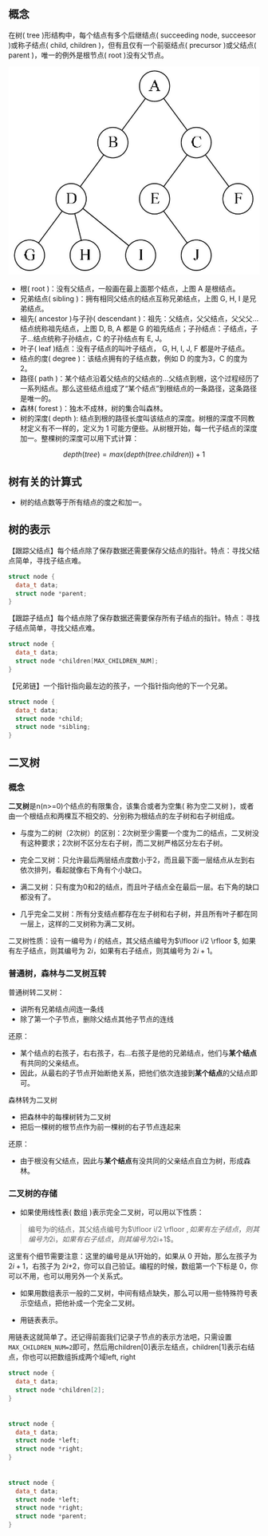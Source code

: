 ## 概念

 在树( tree )形结构中，每个结点有多个后继结点( succeeding node, succeesor )或称子结点( child, children )，但有且仅有一个前驱结点( precursor )或父结点( parent )，唯一的例外是根节点( root )没有父节点。

![tree](tree.jpg)

- 根( root )：没有父结点，一般画在最上面那个结点，上图 A 是根结点。
- 兄弟结点( sibling )：拥有相同父结点的结点互称兄弟结点，上图 G, H, I 是兄弟结点。
- 祖先( ancestor )与子孙( descendant )：祖先：父结点，父父结点，父父父...结点统称祖先结点，上图 D, B, A 都是 G 的祖先结点；子孙结点：子结点，子子...结点统称子孙结点，C 的子孙结点有 E, J。
- 叶子( leaf )结点：没有子结点的叫叶子结点， G, H, I, J, F 都是叶子结点。
- 结点的度( degree )：该结点拥有的子结点数，例如 D 的度为3，C 的度为 2。
- 路径( path )：某个结点沿着父结点的父结点的$\dots$父结点到根，这个过程经历了一系列结点。那么这些结点组成了“某个结点”到根结点的一条路径，这条路径是唯一的。
- 森林( forest )：独木不成林，树的集合叫森林。
- 树的深度( depth ): 结点到根的路径长度叫该结点的深度。树根的深度不同教材定义有不一样的，定义为 1 可能方便些。从树根开始，每一代子结点的深度加一。整棵树的深度可以用下式计算：

$$
depth(tree)=max(depth(tree.children))+1
$$



##  树有关的计算式

- 树的结点数等于所有结点的度之和加一。

## 树的表示

【跟踪父结点】每个结点除了保存数据还需要保存父结点的指针。特点：寻找父结点简单，寻找子结点难。

```c++
struct node {
  data_t data;
  struct node *parent;
}
```

【跟踪子结点】每个结点除了保存数据还需要保存所有子结点的指针。特点：寻找子结点简单，寻找父结点难。

```c++
struct node {
  data_t data;
  struct node *children[MAX_CHILDREN_NUM];
}
```



【兄弟链】一个指针指向最左边的孩子，一个指针指向他的下一个兄弟。

```c++
struct node {
  data_t data;
  struct node *child;
  struct node *sibling;
}
```



## 二叉树

### 概念

**二叉树**是n(n>=0)个结点的有限集合，该集合或者为空集( 称为空二叉树 )，或者由一个根结点和两棵互不相交的、分别称为根结点的左子树和右子树组成。

- 与度为二的树（2次树）的区别：2次树至少需要一个度为二的结点，二叉树没有这种要求；2次树不区分左右子树，而二叉树严格区分左右子树。

- 完全二叉树：只允许最后两层结点度数小于2，而且最下面一层结点从左到右依次排列，看起就像右下角有个小缺口。

- 满二叉树：只有度为0和2的结点，而且叶子结点全在最后一层。右下角的缺口都没有了。

- 几乎完全二叉树：所有分支结点都存在左子树和右子树，并且所有叶子都在同一层上，这样的二叉树称为满二叉树。



二叉树性质：设有一编号为 $i$ 的结点，其父结点编号为$\lfloor i/2 \rfloor $, 如果有左子结点，则其编号为 $2i$，如果有右子结点，则其编号为 $2i+1$。

### 普通树，森林与二叉树互转

 普通树转二叉树：

- 讲所有兄弟结点间连一条线
- 除了第一个子节点，删除父结点其他子节点的连线

还原：

- 某个结点的右孩子，右右孩子，右...右孩子是他的兄弟结点，他们与**某个结点**有共同的父亲结点。
- 因此，从最右的子节点开始断绝关系，把他们依次连接到**某个结点**的父结点即可。

森林转为二叉树

- 把森林中的每棵树转为二叉树
- 把后一棵树的根节点作为前一棵树的右子节点连起来

还原：

- 由于根没有父结点，因此与**某个结点**有没共同的父亲结点自立为树，形成森林。

### 二叉树的存储

- 如果使用线性表( 数组 )表示完全二叉树，可以用以下性质：

> 编号为$i$的结点，其父结点编号为$\lfloor i/2 \rfloor $, 如果有左子结点，则其编号为$2i$，如果有右子结点，则其编号为$2i+1$。

这里有个细节需要注意：这里的编号是从1开始的，如果从 0 开始，那么左孩子为 $2i+1$，右孩子为 $2i+$2，你可以自己验证。编程的时候，数组第一个下标是 0，你可以不用，也可以用另外一个关系式。

- 如果用数组表示一般的二叉树，中间有结点缺失，那么可以用一些特殊符号表示空结点，把他补成一个完全二叉树。

- 用链表表示。

用链表这就简单了。还记得前面我们记录子节点的表示方法吧，只需设置`MAX_CHILDREN_NUM=2`即可，然后用children[0]表示左结点，children[1]表示右结点，你也可以把数组拆成两个域left, right

```c++
struct node {
  data_t data;
  struct node *children[2]; 
}


struct node {
  data_t data;
  struct node *left;
  struct node *right;
}


struct node {
  data_t data;
  struct node *left;
  struct node *right;
  struct node *parent;
}
```

